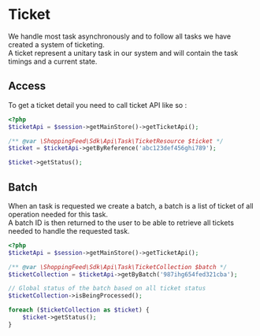 # Ticket

We handle most task asynchronously and to follow all tasks we have created a system of ticketing.  
A ticket represent a unitary task in our system and will contain the task timings and a current state.

## Access

To get a ticket detail you need to call ticket API like so :
```php
<?php
$ticketApi = $session->getMainStore()->getTicketApi();

/** @var \ShoppingFeed\Sdk\Api\Task\TicketResource $ticket */
$ticket = $ticketApi->getByReference('abc123def456ghi789');

$ticket->getStatus();
```

## Batch

When an task is requested we create a batch, a batch is a list of ticket of all operation needed for 
this task.  
A batch ID is then returned to the user to be able to retrieve all tickets needed to handle the requested task.
```php
<?php
$ticketApi = $session->getMainStore()->getTicketApi();

/** @var \ShoppingFeed\Sdk\Api\Task\TicketCollection $batch */
$ticketCollection = $ticketApi->getByBatch('987ihg654fed321cba');

// Global status of the batch based on all ticket status
$ticketCollection->isBeingProcessed();

foreach ($ticketCollection as $ticket) {
    $ticket->getStatus();
}
```
